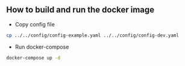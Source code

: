## How to build and run the docker image

- Copy config file

```bash
cp ../../config/config-example.yaml ../../config/config-dev.yaml
``` 

- Run docker-compose

```bash
docker-compose up -d
```
